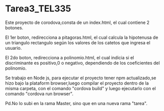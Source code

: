 # Tarea3_TEL335

Este proyecto de corodova,consta de un index.html, el cual contiene 2 botones.

El 1er boton, redirecciona a pitagoras.html, el cual calcula la hipotenusa de un triangulo rectangulo
según los valores de los catetos que ingresa el usuario.

El 2do boton, redirecciona a polinomio.html, el cual indicia si el discriminante es positivo,0 o negativo, dependiendo de los coeficientes del polinomio.

Se trabajo en Node js, para ejecutar el proyecto tener npm actualizado,se hizo bajo la plataform browser,luego compilar el proyecto dentro de la misma carpeta, con el comando "cordova build" y luego ejecutarlo con el comando "cordova run browser".

Pd.No lo subi en la rama Master, sino que en una nueva rama "tarea".


